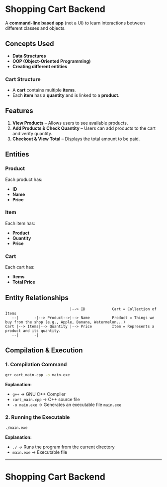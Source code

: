 # Shopping Cart Backend

A **command-line based app** (not a UI) to learn interactions between different classes and objects.

## Concepts Used
- **Data Structures**
- **OOP (Object-Oriented Programming)**
- **Creating different entities**

### Cart Structure
- A **cart** contains multiple **items**.
- Each **item** has a **quantity** and is linked to a **product**.

## Features
1. **View Products** – Allows users to see available products.
2. **Add Products & Check Quantity** – Users can add products to the cart and verify quantity.
3. **Checkout & View Total** – Displays the total amount to be paid.

## Entities
### Product
Each product has:
- **ID**
- **Name**
- **Price**

### Item
Each item has:
- **Product**
- **Quantity**
- **Price**

### Cart
Each cart has:
- **Items**
- **Total Price**

## Entity Relationships
```
                             |--> ID            Cart = Collection of Items
   --|       -|--> Product-->|--> Name          Product = Things we buy from the shop (e.g., Apple, Banana, Watermelon...)
Cart |--> Items|--> Quantity |--> Price         Item = Represents a product and its quantity.
   --|       -|
```

## Compilation & Execution
### 1. Compilation Command
```sh
g++ cart_main.cpp -o main.exe
```
**Explanation:**
- `g++` → GNU C++ Compiler
- `cart_main.cpp` → C++ source file
- `-o main.exe` → Generates an executable file `main.exe`

### 2. Running the Executable
```sh
./main.exe
```
**Explanation:**
- `./` → Runs the program from the current directory
- `main.exe` → Executable file

---
# Shopping Cart Backend